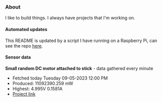 ### About
I like to build things. I always have projects that I'm working on.

#### Automated updates
This README is updated by a script I have running on a Raspberry Pi, can see the repo [here](https://github.com/jdc-cunningham/raspi-git-repo-updater).

#### Sensor data


**Small random DC motor attached to stick** - data gathered every minute
- Fetched today Tuesday 09-05-2023 12:00 PM
- Produced: 11092390.259 mW
- Highest: 4.995V 0.1581A
- [Project link](https://github.com/jdc-cunningham/turbine-raspi)